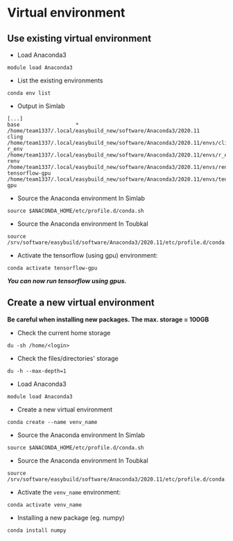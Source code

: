 # Virtual environment

## Use existing virtual environment

- Load Anaconda3
```shell
module load Anaconda3
```
- List the existing environments
```shell
conda env list
```
- Output in Simlab
```shell
[...]
base                  *  /home/team1337/.local/easybuild_new/software/Anaconda3/2020.11
cling                    /home/team1337/.local/easybuild_new/software/Anaconda3/2020.11/envs/cling
r_env                    /home/team1337/.local/easybuild_new/software/Anaconda3/2020.11/envs/r_env
renv                     /home/team1337/.local/easybuild_new/software/Anaconda3/2020.11/envs/renv
tensorflow-gpu           /home/team1337/.local/easybuild_new/software/Anaconda3/2020.11/envs/tensorflow-gpu
```
- Source the Anaconda environment In Simlab
```shell
source $ANACONDA_HOME/etc/profile.d/conda.sh
```
- Source the Anaconda environment In Toubkal
```shell
source /srv/software/easybuild/software/Anaconda3/2020.11/etc/profile.d/conda.sh
```
- Activate the tensorflow (using gpu) environment:
```shell
conda activate tensorflow-gpu
```
***You can now run tensorflow using gpus.***

## Create a new virtual environment 
**Be careful when installing new packages. The max. storage = 100GB**

- Check the current home storage
```shell
du -sh /home/<login>
```
- Check the files/directories' storage
```shell
du -h --max-depth=1
```

- Load Anaconda3
```shell
module load Anaconda3
```

- Create a new virtual environment
```shell
conda create --name venv_name
```
- Source the Anaconda environment In Simlab
```shell
source $ANACONDA_HOME/etc/profile.d/conda.sh
```
- Source the Anaconda environment In Toubkal
```shell
source /srv/software/easybuild/software/Anaconda3/2020.11/etc/profile.d/conda.sh
```
- Activate the `venv_name` environment:
```shell
conda activate venv_name
```
- Installing a new package (eg. numpy)
```shell
conda install numpy
